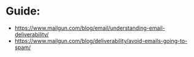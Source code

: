 # Guide:
- https://www.mailgun.com/blog/email/understanding-email-deliverability/
- https://www.mailgun.com/blog/deliverability/avoid-emails-going-to-spam/
